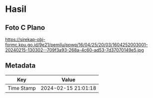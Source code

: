 # Hasil

## Foto C Plano

https://sirekap-obj-formc.kpu.go.id/9e21/pemilu/ppwp/16/04/25/20/03/1604252003001-20240215-130302--709f3a93-268a-4c60-ad53-7d37070149e5.jpg


## Metadata

| Key        | Value               |
| ---------- | ------------------- |
| Time Stamp | 2024-02-15 21:01:18 |




